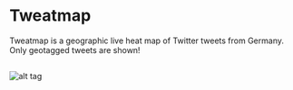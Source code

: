 # Tweatmap

Tweatmap is a geographic live heat map of Twitter tweets from Germany.
Only geotagged tweets are shown!

##

![alt tag](https://raw.github.com/timmeinhardt/Tweatmap/develop/example_picture.png)